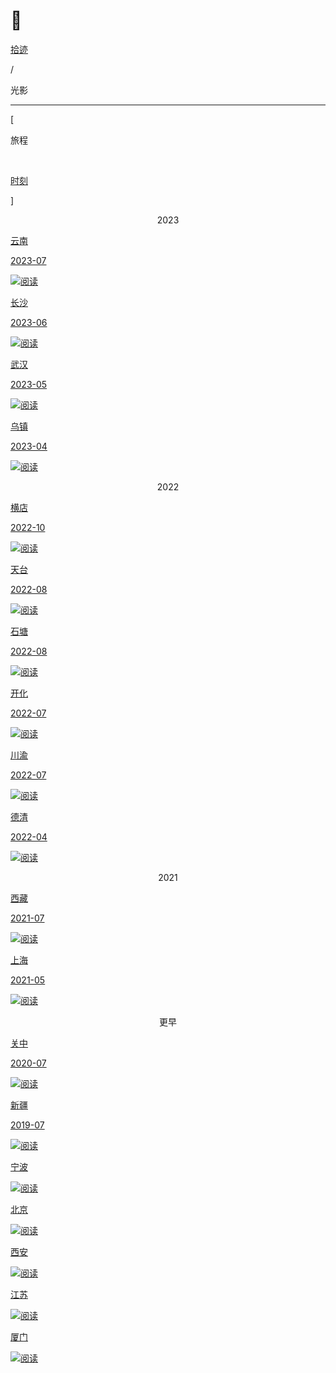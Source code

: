 # 📸


<div class="nav-tab">
  <a href="../../cages"><p class="not">拾迹</p></a>
  <p class="now">/</p><p class="now">光影</p>
</div>

---

<div class="nav-tab">
  <p class="bord">[</p>
  <p class="now">旅程</p>&nbsp;
  <a href="../moment"><p class="not">时刻</p></a>
  <p class="bord">]</p>
</div>

<center><p class="tabtag">2023</p></center>

<div class="subpage-box">
  <div class="subpage-box-cover-2-left">
    <a href="./yunnan" data-pjax-state="">
      <p class="image-caption">云南</p>
      <p class="image-description">2023-07</p>
      <img alt="阅读" data-src="" src="https://z1.ax1x.com/2023/11/07/pi1MON8.jpg" data-loaded="true">
    </a>
  </div>
  <div class="subpage-box-cover-2">
    <a href="./changsha" data-pjax-state="">
      <p class="image-caption">长沙</p>
      <p class="image-description">2023-06</p>
      <img alt="阅读" data-src="" src="https://z1.ax1x.com/2023/10/29/pie5xDx.jpg" data-loaded="true">
    </a>
  </div>
  <div class="subpage-box-cover-2">
    <a href="./wuhan" data-pjax-state="">
      <p class="image-caption">武汉</p>
      <p class="image-description">2023-05</p>
      <img alt="阅读" data-src="" src="https://z1.ax1x.com/2023/11/07/pi1Mzcj.jpg" data-loaded="true">
    </a>
  </div>
  <div class="subpage-box-cover-2-left">
    <a href="./wuzhen" data-pjax-state="">
      <p class="image-caption">乌镇</p>
      <p class="image-description">2023-04</p>
      <img alt="阅读" data-src="" src="https://z1.ax1x.com/2023/11/07/pi1Mx3Q.jpg" data-loaded="true">
    </a>
  </div>
</div>

<center><p class="tabtag">2022</p></center>

<div class="subpage-box">
  <div class="subpage-box-cover-2-left">
    <a href="" data-pjax-state="">
      <p class="image-caption">横店</p>
      <p class="image-description">2022-10</p>
      <img alt="阅读" data-src="" src="https://z1.ax1x.com/2023/11/08/pi1aHDU.jpg" data-loaded="true">
    </a>
  </div>
  <div class="subpage-box-cover-2">
    <a href="" data-pjax-state="">
      <p class="image-caption">天台</p>
      <p class="image-description">2022-08</p>
      <img alt="阅读" data-src="" src="https://z1.ax1x.com/2023/11/08/pi1aX59.jpg" data-loaded="true">
    </a>
  </div>
  <div class="subpage-box-cover-2">
    <a href="./shitang" data-pjax-state="">
      <p class="image-caption">石塘</p>
      <p class="image-description">2022-08</p>
      <img alt="阅读" data-src="" src="https://z1.ax1x.com/2023/11/08/pi1sYRJ.jpg" data-loaded="true">
    </a>
  </div>
  <div class="subpage-box-cover-2-left">
    <a href="./kaihua" data-pjax-state="">
      <p class="image-caption">开化</p>
      <p class="image-description">2022-07</p>
      <img alt="阅读" data-src="" src="https://z1.ax1x.com/2023/11/08/pi1sUMR.jpg" data-loaded="true">
    </a>
  </div>
  <div class="subpage-box-cover-2-left">
    <a href="./chuanyu" data-pjax-state="">
      <p class="image-caption">川渝</p>
      <p class="image-description">2022-07</p>
      <img alt="阅读" data-src="" src="https://z1.ax1x.com/2023/11/08/pi1s3IU.jpg" data-loaded="true">
    </a>
  </div>
  <div class="subpage-box-cover-2">
    <a href="" data-pjax-state="">
      <p class="image-caption">德清</p>
      <p class="image-description">2022-04</p>
      <img alt="阅读" data-src="" src="https://z1.ax1x.com/2023/11/08/pi1sGiF.jpg" data-loaded="true">
    </a>
  </div>
</div>

<center><p class="tabtag">2021</p></center>

<div class="subpage-box">
  <div class="subpage-box-cover-2">
    <a href="" data-pjax-state="">
      <p class="image-caption">西藏</p>
      <p class="image-description">2021-07</p>
      <img alt="阅读" data-src="" src="https://z1.ax1x.com/2023/11/08/pi1TfIJ.jpg" data-loaded="true">
    </a>
  </div>
  <div class="subpage-box-cover-2-left">
    <a href="./shanghai" data-pjax-state="">
      <p class="image-caption">上海</p>
      <p class="image-description">2021-05</p>
      <img alt="阅读" data-src="" src="https://z1.ax1x.com/2023/11/08/pi1T4i9.jpg" data-loaded="true">
    </a>
  </div>
</div>

<center><p class="tabtag">更早</p></center>

<div class="subpage-box">
  <div class="subpage-box-cover-2-left">
    <a href="" data-pjax-state="">
      <p class="image-caption">关中</p>
      <p class="image-description">2020-07</p>
      <img alt="阅读" data-src="" src="https://pic.imgdb.cn/item/65533893c458853aefd51254.jpg" data-loaded="true">
    </a>
  </div>
  <div class="subpage-box-cover-2">
    <a href="../photo/xinjiang" data-pjax-state="">
      <p class="image-caption">新疆</p>
      <p class="image-description">2019-07</p>
      <img alt="阅读" data-src="" src="https://pic.imgdb.cn/item/65533893c458853aefd512cf.jpg" data-loaded="true">
    </a>
  </div>
  <div class="subpage-box-cover">
    <a href="" data-pjax-state="">
      <p class="image-caption">宁波</p>
      <p class="image-description"></p>
      <img alt="阅读" data-src="" src="https://pic.imgdb.cn/item/65533893c458853aefd51254.jpg" data-loaded="true">
    </a>
  </div>
  <div class="subpage-box-cover">
    <a href="" data-pjax-state="">
      <p class="image-caption">北京</p>
      <p class="image-description"></p>
      <img alt="阅读" data-src="" src="https://pic.imgdb.cn/item/65533893c458853aefd51254.jpg" data-loaded="true">
    </a>
  </div>
  <div class="subpage-box-cover">
    <a href="" data-pjax-state="">
      <p class="image-caption">西安</p>
      <p class="image-description"></p>
      <img alt="阅读" data-src="" src="https://pic.imgdb.cn/item/65533893c458853aefd51254.jpg" data-loaded="true">
    </a>
  </div>
  <div class="subpage-box-cover-2-left">
    <a href="" data-pjax-state="">
      <p class="image-caption">江苏</p>
      <p class="image-description"></p>
      <img alt="阅读" data-src="" src="https://pic.imgdb.cn/item/65533893c458853aefd51254.jpg" data-loaded="true">
    </a>
  </div>
  <div class="subpage-box-cover-2">
    <a href="" data-pjax-state="">
      <p class="image-caption">厦门</p>
      <p class="image-description"></p>
      <img alt="阅读" data-src="" src="https://pic.imgdb.cn/item/65533893c458853aefd51254.jpg" data-loaded="true">
    </a>
  </div>
</div>
